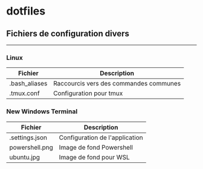 # dotfiles

## Fichiers de configuration divers
---

### Linux
| Fichier | Description |
| ------- | ----------- |
| .bash_aliases | Raccourcis vers des commandes communes |
| .tmux.conf | Configuration pour tmux |



### New Windows Terminal
| Fichier | Description |
| ------- | ----------- |
| .settings.json | Configuration de l'application |
| powershell.png | Image de fond Powershell |
| ubuntu.jpg | Image de fond pour WSL |
